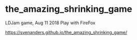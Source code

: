 # the_amazing_shrinking_game
LDJam game, Aug 11 2018
Play with FireFox

https://svenanders.github.io/the_amazing_shrinking_game/
